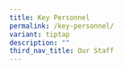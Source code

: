 ```yaml
---
title: Key Personnel
permalink: /key-personnel/
variant: tiptap
description: ""
third_nav_title: Our Staff
---
```

